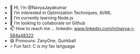 - 👋 Hi, I’m @NavyaJayakumar
- 👀 I’m interested in Optimization Techniques, AI/ML
- 🌱 I’m currently learning Node.js
- 💞️ I’m looking to collaborate on Github
- 📫 How to reach me ... linkedin: www.linkedin.com/in/navya-j-584a48322
- 😄 Pronouns: ZanyOne, Quirkball
- ⚡ Fun fact: C is my fav language

<!---
NavyaJayakumar/NavyaJayakumar is a ✨ special ✨ repository because its `README.md` (this file) appears on your GitHub profile.
You can click the Preview link to take a look at your changes.
--->
